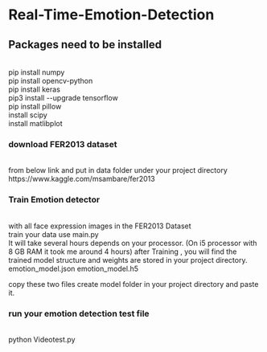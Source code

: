 # Real-Time-Emotion-Detection

<h2>Packages need to be installed</h2><br>
pip install numpy<br>
pip install opencv-python <br>
pip install keras <br>
pip3 install --upgrade tensorflow <br>
pip install pillow<br>
install scipy <br>
install matlibplot <br>

<h3>download FER2013 dataset</h3><br>
from below link and put in data folder under your project directory<br>
https://www.kaggle.com/msambare/fer2013<br>

<h3>Train Emotion detector</h3><br>
with all face expression images in the FER2013 Dataset<br>
train your data use main.py<br>
It will take several hours depends on your processor. (On i5 processor with 8 GB RAM it took me around 4 hours) after Training , you will find the trained model structure and weights are stored in your project directory. emotion_model.json emotion_model.h5

copy these two files create model folder in your project directory and paste it.

<h3>run your emotion detection test file</h3><br>
python Videotest.py
